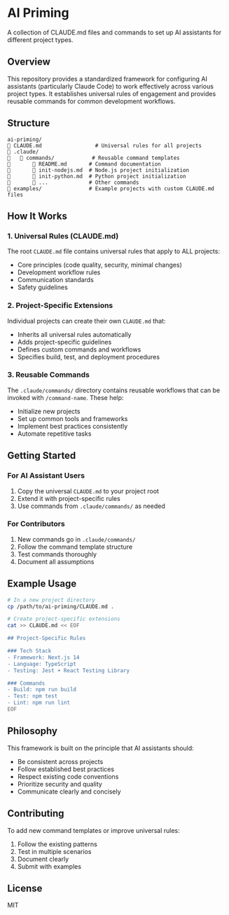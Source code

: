 # AI Priming

A collection of CLAUDE.md files and commands to set up AI assistants for different project types.

## Overview

This repository provides a standardized framework for configuring AI assistants (particularly Claude Code) to work effectively across various project types. It establishes universal rules of engagement and provides reusable commands for common development workflows.

## Structure

```
ai-priming/
   CLAUDE.md                 # Universal rules for all projects
   .claude/
      commands/            # Reusable command templates
          README.md       # Command documentation
          init-nodejs.md  # Node.js project initialization
          init-python.md  # Python project initialization
          ...             # Other commands
   examples/               # Example projects with custom CLAUDE.md files
```

## How It Works

### 1. Universal Rules (CLAUDE.md)

The root `CLAUDE.md` file contains universal rules that apply to ALL projects:
- Core principles (code quality, security, minimal changes)
- Development workflow rules
- Communication standards
- Safety guidelines

### 2. Project-Specific Extensions

Individual projects can create their own `CLAUDE.md` that:
- Inherits all universal rules automatically
- Adds project-specific guidelines
- Defines custom commands and workflows
- Specifies build, test, and deployment procedures

### 3. Reusable Commands

The `.claude/commands/` directory contains reusable workflows that can be invoked with `/command-name`. These help:
- Initialize new projects
- Set up common tools and frameworks
- Implement best practices consistently
- Automate repetitive tasks

## Getting Started

### For AI Assistant Users

1. Copy the universal `CLAUDE.md` to your project root
2. Extend it with project-specific rules
3. Use commands from `.claude/commands/` as needed

### For Contributors

1. New commands go in `.claude/commands/`
2. Follow the command template structure
3. Test commands thoroughly
4. Document all assumptions

## Example Usage

```bash
# In a new project directory
cp /path/to/ai-priming/CLAUDE.md .

# Create project-specific extensions
cat >> CLAUDE.md << EOF

## Project-Specific Rules

### Tech Stack
- Framework: Next.js 14
- Language: TypeScript
- Testing: Jest + React Testing Library

### Commands
- Build: npm run build
- Test: npm test
- Lint: npm run lint
EOF
```

## Philosophy

This framework is built on the principle that AI assistants should:
- Be consistent across projects
- Follow established best practices
- Respect existing code conventions
- Prioritize security and quality
- Communicate clearly and concisely

## Contributing

To add new command templates or improve universal rules:
1. Follow the existing patterns
2. Test in multiple scenarios
3. Document clearly
4. Submit with examples

## License

MIT